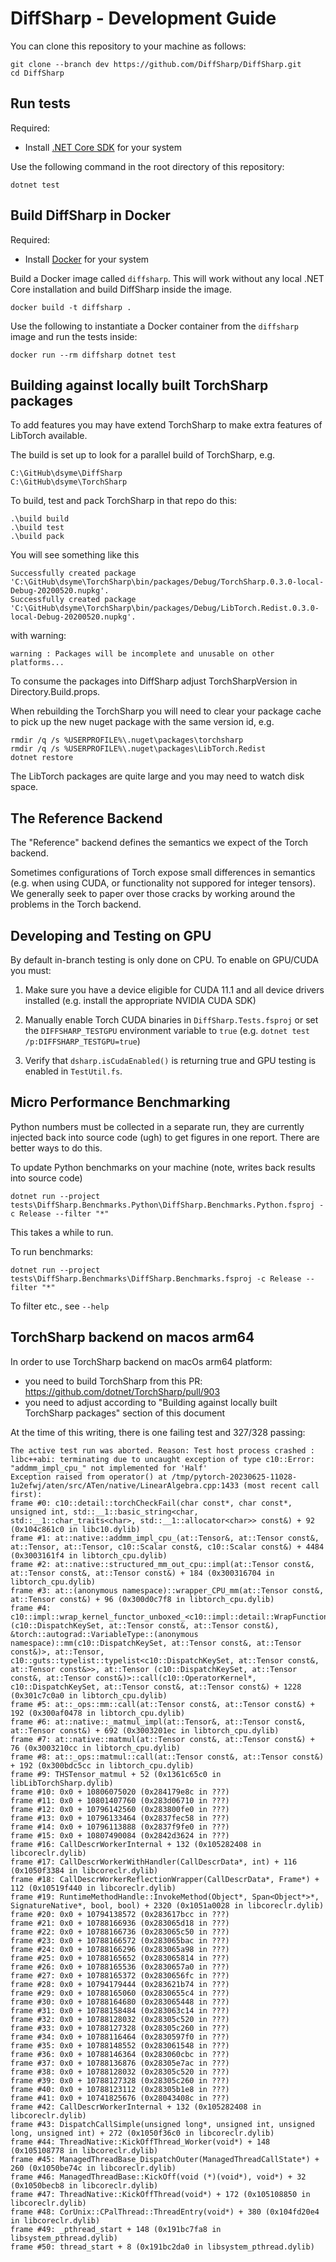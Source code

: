 # DiffSharp - Development Guide

You can clone this repository to your machine as follows:
```
git clone --branch dev https://github.com/DiffSharp/DiffSharp.git
cd DiffSharp
```

## Run tests

Required:
- Install [.NET Core SDK](https://dotnet.microsoft.com/download) for your system

Use the following command in the root directory of this repository:
```
dotnet test
```

## Build DiffSharp in Docker

Required:
- Install [Docker](https://hub.docker.com/search/?type=edition&offering=community) for your system

Build a Docker image called `diffsharp`. This will work without any local .NET Core installation and build DiffSharp inside the image.
```
docker build -t diffsharp .
```

Use the following to instantiate a Docker container from the `diffsharp` image and run the tests inside:
```
docker run --rm diffsharp dotnet test
```

## Building against locally built TorchSharp packages

To add features you may have extend TorchSharp to make extra features of LibTorch available.

The build is set up to look for a parallel build of TorchSharp, e.g.

    C:\GitHub\dsyme\DiffSharp
    C:\GitHub\dsyme\TorchSharp

To build, test and pack TorchSharp in that repo do this:

    .\build build
    .\build test
    .\build pack

You will see something like this

    Successfully created package 'C:\GitHub\dsyme\TorchSharp\bin/packages/Debug/TorchSharp.0.3.0-local-Debug-20200520.nupkg'.
    Successfully created package 'C:\GitHub\dsyme\TorchSharp\bin/packages/Debug/LibTorch.Redist.0.3.0-local-Debug-20200520.nupkg'.

with warning:

    warning : Packages will be incomplete and unusable on other platforms...

To consume the packages into DiffSharp adjust TorchSharpVersion in Directory.Build.props.

When rebuilding the TorchSharp you will need to clear your package cache to pick up the new nuget package with the same version id, e.g.

    rmdir /q /s %USERPROFILE%\.nuget\packages\torchsharp
    rmdir /q /s %USERPROFILE%\.nuget\packages\LibTorch.Redist
    dotnet restore

The LibTorch packages are quite large and you may need to watch disk space.

## The Reference Backend

The "Reference" backend defines the semantics we expect of the Torch backend.

Sometimes configurations of Torch expose small differences in semantics (e.g. when using CUDA, or functionality not suppored for integer tensors).  We generally seek to paper
over those cracks by working around the problems in the Torch backend. 

## Developing and Testing on GPU

By default in-branch testing is only done on CPU.  To enable on GPU/CUDA you must:

1. Make sure you have a device eligible for CUDA 11.1 and all device drivers installed (e.g. install the appropriate NVIDIA CUDA SDK)

2. Manually enable Torch CUDA binaries in `DiffSharp.Tests.fsproj` or set the `DIFFSHARP_TESTGPU` environment variable to `true` (e.g. `dotnet test /p:DIFFSHARP_TESTGPU=true`)

3. Verify that `dsharp.isCudaEnabled()` is returning true and GPU testing is enabled in `TestUtil.fs`.



## Micro Performance Benchmarking 


Python numbers must be collected in a separate run, they are currently injected back into source code (ugh)
to get figures in one report.  There are better ways to do this.

To update Python benchmarks on your machine (note, writes back results into source code)

    dotnet run --project tests\DiffSharp.Benchmarks.Python\DiffSharp.Benchmarks.Python.fsproj -c Release --filter "*"

This takes a while to run.

To run benchmarks:

    dotnet run --project tests\DiffSharp.Benchmarks\DiffSharp.Benchmarks.fsproj -c Release --filter "*"

To filter etc., see `--help`

## TorchSharp backend on macos arm64

In order to use TorchSharp backend on macOs arm64 platform:

* you need to build TorchSharp from this PR: https://github.com/dotnet/TorchSharp/pull/903
* you need to adjust according to "Building against locally built TorchSharp packages" section of this document

At the time of this writing, there is one failing test and 327/328 passing:

```
The active test run was aborted. Reason: Test host process crashed : libc++abi: terminating due to uncaught exception of type c10::Error: "addmm_impl_cpu_" not implemented for 'Half'
Exception raised from operator() at /tmp/pytorch-20230625-11028-1u2efwj/aten/src/ATen/native/LinearAlgebra.cpp:1433 (most recent call first):
frame #0: c10::detail::torchCheckFail(char const*, char const*, unsigned int, std::__1::basic_string<char, std::__1::char_traits<char>, std::__1::allocator<char>> const&) + 92 (0x104c861c0 in libc10.dylib)
frame #1: at::native::addmm_impl_cpu_(at::Tensor&, at::Tensor const&, at::Tensor, at::Tensor, c10::Scalar const&, c10::Scalar const&) + 4484 (0x3003161f4 in libtorch_cpu.dylib)
frame #2: at::native::structured_mm_out_cpu::impl(at::Tensor const&, at::Tensor const&, at::Tensor const&) + 184 (0x300316704 in libtorch_cpu.dylib)
frame #3: at::(anonymous namespace)::wrapper_CPU_mm(at::Tensor const&, at::Tensor const&) + 96 (0x300d0c7f8 in libtorch_cpu.dylib)
frame #4: c10::impl::wrap_kernel_functor_unboxed_<c10::impl::detail::WrapFunctionIntoFunctor_<c10::CompileTimeFunctionPointer<at::Tensor (c10::DispatchKeySet, at::Tensor const&, at::Tensor const&), &torch::autograd::VariableType::(anonymous namespace)::mm(c10::DispatchKeySet, at::Tensor const&, at::Tensor const&)>, at::Tensor, c10::guts::typelist::typelist<c10::DispatchKeySet, at::Tensor const&, at::Tensor const&>>, at::Tensor (c10::DispatchKeySet, at::Tensor const&, at::Tensor const&)>::call(c10::OperatorKernel*, c10::DispatchKeySet, at::Tensor const&, at::Tensor const&) + 1228 (0x301c7c0a0 in libtorch_cpu.dylib)
frame #5: at::_ops::mm::call(at::Tensor const&, at::Tensor const&) + 192 (0x300af0478 in libtorch_cpu.dylib)
frame #6: at::native::_matmul_impl(at::Tensor&, at::Tensor const&, at::Tensor const&) + 692 (0x3003201ec in libtorch_cpu.dylib)
frame #7: at::native::matmul(at::Tensor const&, at::Tensor const&) + 76 (0x3003210cc in libtorch_cpu.dylib)
frame #8: at::_ops::matmul::call(at::Tensor const&, at::Tensor const&) + 192 (0x300bdc5cc in libtorch_cpu.dylib)
frame #9: THSTensor_matmul + 52 (0x1361c65c0 in libLibTorchSharp.dylib)
frame #10: 0x0 + 10806075020 (0x284179e8c in ???)
frame #11: 0x0 + 10801407760 (0x283d06710 in ???)
frame #12: 0x0 + 10796142560 (0x283800fe0 in ???)
frame #13: 0x0 + 10796133464 (0x2837fec58 in ???)
frame #14: 0x0 + 10796113888 (0x2837f9fe0 in ???)
frame #15: 0x0 + 10807490084 (0x2842d3624 in ???)
frame #16: CallDescrWorkerInternal + 132 (0x105282408 in libcoreclr.dylib)
frame #17: CallDescrWorkerWithHandler(CallDescrData*, int) + 116 (0x1050f3384 in libcoreclr.dylib)
frame #18: CallDescrWorkerReflectionWrapper(CallDescrData*, Frame*) + 112 (0x10519f440 in libcoreclr.dylib)
frame #19: RuntimeMethodHandle::InvokeMethod(Object*, Span<Object*>*, SignatureNative*, bool, bool) + 2320 (0x1051a0028 in libcoreclr.dylib)
frame #20: 0x0 + 10794138572 (0x283617bcc in ???)
frame #21: 0x0 + 10788166936 (0x283065d18 in ???)
frame #22: 0x0 + 10788166736 (0x283065c50 in ???)
frame #23: 0x0 + 10788166572 (0x283065bac in ???)
frame #24: 0x0 + 10788166296 (0x283065a98 in ???)
frame #25: 0x0 + 10788165652 (0x283065814 in ???)
frame #26: 0x0 + 10788165536 (0x2830657a0 in ???)
frame #27: 0x0 + 10788165372 (0x2830656fc in ???)
frame #28: 0x0 + 10794179444 (0x283621b74 in ???)
frame #29: 0x0 + 10788165060 (0x2830655c4 in ???)
frame #30: 0x0 + 10788164680 (0x283065448 in ???)
frame #31: 0x0 + 10788158484 (0x283063c14 in ???)
frame #32: 0x0 + 10788128032 (0x28305c520 in ???)
frame #33: 0x0 + 10788127328 (0x28305c260 in ???)
frame #34: 0x0 + 10788116464 (0x2830597f0 in ???)
frame #35: 0x0 + 10788148552 (0x283061548 in ???)
frame #36: 0x0 + 10788146364 (0x283060cbc in ???)
frame #37: 0x0 + 10788136876 (0x28305e7ac in ???)
frame #38: 0x0 + 10788128032 (0x28305c520 in ???)
frame #39: 0x0 + 10788127328 (0x28305c260 in ???)
frame #40: 0x0 + 10788123112 (0x28305b1e8 in ???)
frame #41: 0x0 + 10741825676 (0x28043408c in ???)
frame #42: CallDescrWorkerInternal + 132 (0x105282408 in libcoreclr.dylib)
frame #43: DispatchCallSimple(unsigned long*, unsigned int, unsigned long, unsigned int) + 272 (0x1050f36c0 in libcoreclr.dylib)
frame #44: ThreadNative::KickOffThread_Worker(void*) + 148 (0x105108778 in libcoreclr.dylib)
frame #45: ManagedThreadBase_DispatchOuter(ManagedThreadCallState*) + 260 (0x1050be74c in libcoreclr.dylib)
frame #46: ManagedThreadBase::KickOff(void (*)(void*), void*) + 32 (0x1050becb8 in libcoreclr.dylib)
frame #47: ThreadNative::KickOffThread(void*) + 172 (0x105108850 in libcoreclr.dylib)
frame #48: CorUnix::CPalThread::ThreadEntry(void*) + 380 (0x104fd20e4 in libcoreclr.dylib)
frame #49: _pthread_start + 148 (0x191bc7fa8 in libsystem_pthread.dylib)
frame #50: thread_start + 8 (0x191bc2da0 in libsystem_pthread.dylib)
```